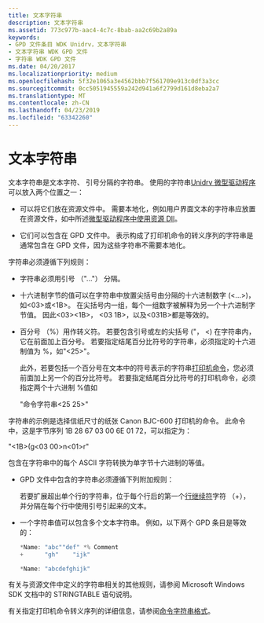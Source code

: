 ```yaml
---
title: 文本字符串
description: 文本字符串
ms.assetid: 773c977b-aac4-4c7c-8bab-aa2c69b2a89a
keywords:
- GPD 文件条目 WDK Unidrv，文本字符串
- 文本字符串 WDK GPD 文件
- 字符串 WDK GPD 文件
ms.date: 04/20/2017
ms.localizationpriority: medium
ms.openlocfilehash: 5f32e1065a3e4562bbb7f561709e913c0df3a3cc
ms.sourcegitcommit: 0cc5051945559a242d941a6f2799d161d8eba2a7
ms.translationtype: MT
ms.contentlocale: zh-CN
ms.lasthandoff: 04/23/2019
ms.locfileid: "63342260"
---
```

# <a name="text-strings"></a>文本字符串





文本字符串是文本字符、 引号分隔的字符串。 使用的字符串[Unidrv 微型驱动程序](unidrv-minidrivers.md)可以放入两个位置之一：

-   可以将它们放在资源文件中。 需要本地化，例如用户界面文本的字符串应放置在资源文件，如中所述[微型驱动程序中使用资源 Dll](using-resource-dlls-in-a-minidriver.md)。

-   它们可以包含在 GPD 文件中。 表示构成了打印机命令的转义序列的字符串是通常包含在 GPD 文件，因为这些字符串不需要本地化。

字符串必须遵循下列规则：

-   字符串必须用引号 （"..."） 分隔。

-   十六进制字节的值可以在字符串中放置尖括号由分隔的十六进制数字 (&lt;...&gt;)，如&lt;03&gt;或&lt;1B&gt;。 在尖括号内一组，每个一组数字被解释为另一个十六进制字节值。 因此&lt;03&gt;&lt;1B&gt;， &lt;03 1B&gt;，以及&lt;031B&gt;都是等效的。

-   百分号 （%）用作转义符。 若要包含引号或左的尖括号 ("， &lt;) 在字符串内，它在前面加上百分号。 若要指定结尾百分比符号的字符串，必须指定的十六进制值为 %，如"&lt;25&gt;"。

    此外，若要包括一个百分号在文本中的符号表示的字符串[打印机命令](printer-commands.md)，您必须前面加上另一个的百分比符号。 若要指定结尾百分比符号的打印机命令，必须指定两个十六进制 %值如

    "命令字符串&lt;25 25&gt;"

字符串的示例是选择信纸尺寸的纸张 Canon BJC-600 打印机的命令。 此命令中，这是字节序列 1B 28 67 03 00 6E 01 72，可以指定为：

"&lt;1B&gt;(g&lt;03 00&gt;n&lt;01&gt;r"

包含在字符串中的每个 ASCII 字符转换为单字节十六进制的等值。

-   GPD 文件中包含的字符串必须遵循下列附加规则：

    若要扩展超出单个行的字符串，位于每个行后的第一个[行继续符](line-continuation.md)字符 （+），并分隔在每个行中使用引号引起来的文本。

-   一个字符串值可以包含多个文本字符串。 例如，以下两个 GPD 条目是等效的：
    ```cpp
    *Name: "abc""def" *% Comment
    +      "gh"    "ijk"

    *Name: "abcdefghijk"
    ```

有关与资源文件中定义的字符串相关的其他规则，请参阅 Microsoft Windows SDK 文档中的 STRINGTABLE 语句说明。

有关指定打印机命令转义序列的详细信息，请参阅[命令字符串格式](command-string-format.md)。

 

 




